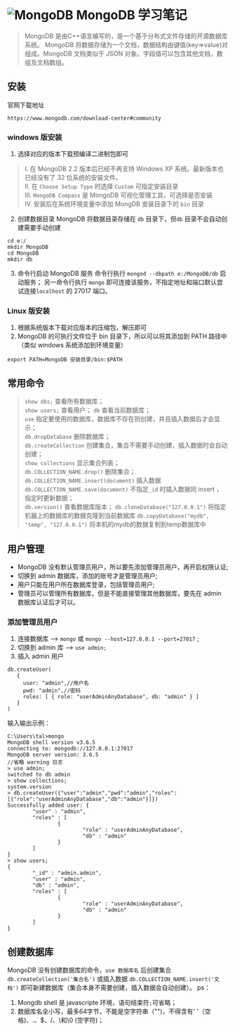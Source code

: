 # ![MongoDB][1] MongoDB 学习笔记 
> MongoDB 是由C++语言编写的，是一个基于分布式文件存储的开源数据库系统。
> MongoDB 将数据存储为一个文档，数据结构由键值(key=>value)对组成。MongoDB 文档类似于 JSON 对象。字段值可以包含其他文档，数组及文档数组。
## 安装

官网下载地址

```
https://www.mongodb.com/download-center#community
```
### windows 版安装

1. 选择对应的版本下载预编译二进制包即可

> Ⅰ. 在 MongoDB 2.2 版本后已经不再支持 Windows XP 系统。最新版本也已经没有了 32 位系统的安装文件。           
> Ⅱ. 在 `Choose Setup Type` 时选择 `Custom` 可指定安装目录            
> Ⅲ. `MongoDB Compass` 是 MongoDB 可视化管理工具，可选择是否安装         
> Ⅳ. 安装后在系统环境变量中添加 MongDB 安装目录下的 `bin` 目录         

2. 创建数据目录
MongoDB 将数据目录存储在 `db` 目录下，但`db` 目录不会自动创建需要手动创建
```
cd e:/
mkdir MongoDB
cd MongoDB
mkdir db
```

3. 命令行启动 MongoDB 服务
命令行执行 `mongod --dbpath e:/MongoDB/db` 启动服务；
另一命令行执行 `mongo` 即可连接该服务，不指定地址和端口默认尝试连接`localhost` 的 27017 端口。

### Linux 版安装
1. 根据系统版本下载对应版本的压缩包，解压即可
2. MongoDB 的可执行文件位于 bin 目录下，所以可以将其添加到 PATH 路径中（类似 windows 系统添加到环境变量）    
```
export PATH=MongoDB 安装目录/bin:$PATH
```

## 常用命令
> `show dbs;` 查看所有数据库；      
> `show users;` 查看用户；
> `db` 查看当前数据库；     
> `use` 指定要使用的数据库，数据库不存在则创建，并且插入数据后才会显示；        
> `db.dropDatabase` 删除数据库；      
> `db.createCollection` 创建集合，集合不需要手动创建，插入数据时会自动创建；      
> `show collections` 显示集合列表；   
> `db.COLLECTION_NAME.drop()` 删除集合；     
> `db.COLLECTION_NAME.insert(document)` 插入数据        
> `db.COLLECTION_NAME.save(document)` 不指定`_id` 时插入数据同 insert ，指定时更新数据；     
> `db.version()` 查看数据库版本；
> `db.cloneDatabase("127.0.0.1")`   将指定机器上的数据库的数据克隆到当前数据库
> `db.copyDatabase("mydb", "temp", "127.0.0.1")`  将本机的mydb的数据复制到temp数据库中

## 用户管理 
- MongoDB 没有默认管理员用户，所以要先添加管理员用户，再开启权限认证;
- 切换到 admin 数据库，添加的账号才是管理员用户;
- 用户只能在用户所在数据库登录，包括管理员用户;
- 管理员可以管理所有数据库，但是不能直接管理其他数据库，要先在 admin 数据库认证后才可以。

### 添加管理员用户
1. 连接数据库 --> `mongo` 或 `mongo --host=127.0.0.1 --port=27017` ;
2. 切换到 admin 库 --> `use admin;`
3. 插入 admin 用户
```
db.createUser(
   {
     user: "admin",//用户名
     pwd: "admin",//密码
     roles: [ { role: "userAdminAnyDatabase", db: "admin" } ]
   }
)
```
输入输出示例：
```
C:\Users\tal>mongo
MongoDB shell version v3.6.5
connecting to: mongodb://127.0.0.1:27017
MongoDB server version: 3.6.5
//省略 warning 日志
> use admin;
switched to db admin
> show collections;
system.version
> db.createUser({"user":"admin","pwd":"admin","roles":[{"role":"userAdminAnyDatabase","db":"admin"}]})
Successfully added user: {
        "user" : "admin",
        "roles" : [
                {
                        "role" : "userAdminAnyDatabase",
                        "db" : "admin"
                }
        ]
}
> show users;
{
        "_id" : "admin.admin",
        "user" : "admin",
        "db" : "admin",
        "roles" : [
                {
                        "role" : "userAdminAnyDatabase",
                        "db" : "admin"
                }
        ]
}

```


## 创建数据库
MongoDB 没有创建数据库的命令，`use 数据库名` 后创建集合 `db.createCollection('集合名')` 或插入数据 `db.COLLECTION_NAME.insert('文档')` 即可新建数据库（集合本身不需要创建，插入数据会自动创建）。
ps：     
1. Mongdb shell 是 javascripte 环境，语句结束符`;`可省略；   
2. 数据库名全小写，最多64字节，不能是空字符串（"")，不得含有' '（空格)、.、$、/、\和\0 (空字符)；


[1]: https://raw.githubusercontent.com/tianqing2117/DailyProgress/master/image/MongoDB/mongoDB.png


